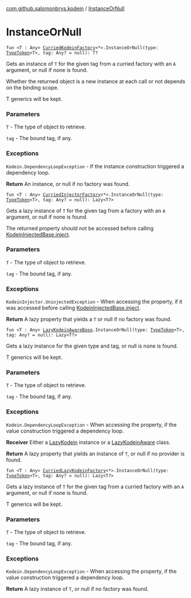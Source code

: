 [com.github.salomonbrys.kodein](index.md) / [InstanceOrNull](.)

# InstanceOrNull

`fun <T : Any> `[`CurriedKodeinFactory`](-curried-kodein-factory/index.md)`<*>.InstanceOrNull(type: `[`TypeToken`](-type-token/index.md)`<T>, tag: Any? = null): T?`

Gets an instance of `T` for the given tag from a curried factory with an `A` argument, or null if none is found.

Whether the returned object is a new instance at each call or not depends on the binding scope.

T generics will be kept.

### Parameters

`T` - The type of object to retrieve.

`tag` - The bound tag, if any.

### Exceptions

`Kodein.DependencyLoopException` - If the instance construction triggered a dependency loop.

**Return**
An instance, or null if no factory was found.

`fun <T : Any> `[`CurriedInjectorFactory`](-curried-injector-factory/index.md)`<*>.InstanceOrNull(type: `[`TypeToken`](-type-token/index.md)`<T>, tag: Any? = null): Lazy<T?>`

Gets a lazy instance of `T` for the given tag from a factory with an `A` argument, or null if none is found.

The returned property should not be accessed before calling [KodeinInjectedBase.inject](-kodein-injected-base/inject.md).

### Parameters

`T` - The type of object to retrieve.

`tag` - The bound tag, if any.

### Exceptions

`KodeinInjector.UninjectedException` - When accessing the property, if it was accessed before calling [KodeinInjectedBase.inject](-kodein-injected-base/inject.md).

**Return**
A lazy property that yields a `T` or null if no factory was found.

`fun <T : Any> `[`LazyKodeinAwareBase`](-lazy-kodein-aware-base/index.md)`.InstanceOrNull(type: `[`TypeToken`](-type-token/index.md)`<T>, tag: Any? = null): Lazy<T?>`

Gets a lazy instance for the given type and tag, or null is none is found.

T generics will be kept.

### Parameters

`T` - The type of object to retrieve.

`tag` - The bound tag, if any.

### Exceptions

`Kodein.DependencyLoopException` - When accessing the property, if the value construction triggered a dependency loop.

**Receiver**
Either a [LazyKodein](-lazy-kodein/index.md) instance or a [LazyKodeinAware](-lazy-kodein-aware.md) class.

**Return**
A lazy property that yields an instance of `T`, or null if no provider is found.

`fun <T : Any> `[`CurriedLazyKodeinFactory`](-curried-lazy-kodein-factory/index.md)`<*>.InstanceOrNull(type: `[`TypeToken`](-type-token/index.md)`<T>, tag: Any? = null): Lazy<T?>`

Gets a lazy instance of `T` for the given tag from a curried factory with an `A` argument, or null if none is found.

T generics will be kept.

### Parameters

`T` - The type of object to retrieve.

`tag` - The bound tag, if any.

### Exceptions

`Kodein.DependencyLoopException` - When accessing the property, if the value construction triggered a dependency loop.

**Return**
A lazy instance of `T`, or null if no factory was found.

